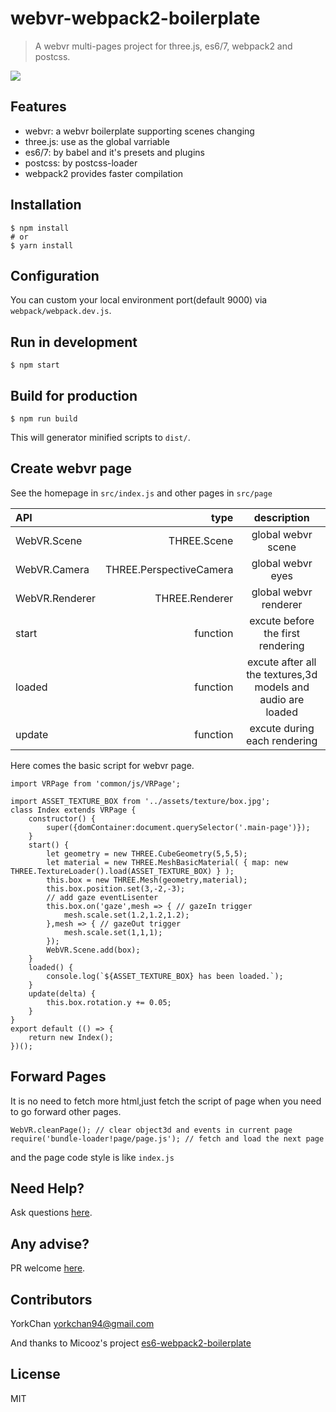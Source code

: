 # webvr-webpack2-boilerplate

> A webvr multi-pages project for three.js, es6/7, webpack2 and postcss.

![](http://upload-images.jianshu.io/upload_images/1939855-bc93667d702feed0.png?imageMogr2/auto-orient/strip%7CimageView2/2/w/1240)

## Features

* webvr: a webvr boilerplate supporting scenes changing
* three.js: use as the global varriable
* es6/7: by babel and it's presets and plugins
* postcss: by postcss-loader
* webpack2 provides faster compilation

## Installation

    $ npm install
    # or
    $ yarn install

## Configuration

You can custom your local environment port(default 9000) via `webpack/webpack.dev.js`.

## Run in development

    $ npm start

## Build for production

    $ npm run build

This will generator minified scripts to `dist/`.

## Create webvr page

See the homepage in `src/index.js` and other pages in `src/page`

| API | type | description |
|:-----------|------------:|:------------:|
| WebVR.Scene       |        THREE.Scene |     global webvr scene     
| WebVR.Camera     |      THREE.PerspectiveCamera |    global webvr eyes    
| WebVR.Renderer       |        THREE.Renderer |     global webvr renderer     
| start         |          function |      excute before the first rendering      
| loaded       |       function |    excute after all the textures,3d models and audio are loaded    
| update    |     function |   excute during each rendering

Here comes the basic script for webvr page.

```
import VRPage from 'common/js/VRPage';

import ASSET_TEXTURE_BOX from '../assets/texture/box.jpg';
class Index extends VRPage {
	constructor() {
		super({domContainer:document.querySelector('.main-page')});
	}
	start() {
		let geometry = new THREE.CubeGeometry(5,5,5);
		let material = new THREE.MeshBasicMaterial( { map: new THREE.TextureLoader().load(ASSET_TEXTURE_BOX) } );
		this.box = new THREE.Mesh(geometry,material);
        this.box.position.set(3,-2,-3);
        // add gaze eventLisenter
        this.box.on('gaze',mesh => { // gazeIn trigger
            mesh.scale.set(1.2,1.2,1.2);
        },mesh => { // gazeOut trigger
            mesh.scale.set(1,1,1);
        });
		WebVR.Scene.add(box);
	}
	loaded() {
        console.log(`${ASSET_TEXTURE_BOX} has been loaded.`);
	}
	update(delta) {
		this.box.rotation.y += 0.05;
	}
}
export default (() => {
	return new Index();
})();
```
## Forward Pages
It is no need to fetch more html,just fetch the script of page when you need to go forward other pages.
```
WebVR.cleanPage(); // clear object3d and events in current page
require('bundle-loader!page/page.js'); // fetch and load the next page
```
and the page code style is like `index.js`
## Need Help?

Ask questions [here](https://github.com/yorkchan94/webvr-webpack2-boilerplate/issues).

## Any advise?

PR welcome [here](https://github.com/yorkchan94/webvr-webpack2-boilerplate/pulls).

## Contributors

YorkChan <yorkchan94@gmail.com>

And thanks to Micooz's project [es6-webpack2-boilerplate](https://github.com/micooz/es6-webpack2-boilerplate)

## License

MIT
